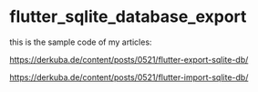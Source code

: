 # flutter_sqlite_database_export

this is the sample code of my articles:

https://derkuba.de/content/posts/0521/flutter-export-sqlite-db/

https://derkuba.de/content/posts/0521/flutter-import-sqlite-db/

